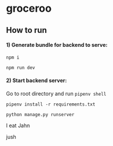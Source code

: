 # groceroo

## How to run
#### 1) Generate bundle for backend to serve:
`npm i`

`npm run dev`

#### 2) Start backend server:
Go to root directory and run 
`pipenv shell`

`pipenv install -r requirements.txt`

`python manage.py runserver`



I eat Jahn

jush
